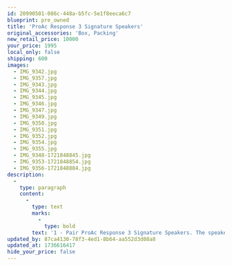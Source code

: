 ```yaml
---
id: 20990501-086c-448a-b5fc-5e1f8eeca6c7
blueprint: pre_owned
title: 'ProAc Response 3 Signature Speakers'
original_accessories: 'Box, Packing'
new_retail_price: 10000
your_price: 1995
local_only: false
shipping: 600
images:
  - IMG_9342.jpg
  - IMG_9357.jpg
  - IMG_9343.jpg
  - IMG_9344.jpg
  - IMG_9345.jpg
  - IMG_9346.jpg
  - IMG_9347.jpg
  - IMG_9349.jpg
  - IMG_9350.jpg
  - IMG_9351.jpg
  - IMG_9352.jpg
  - IMG_9354.jpg
  - IMG_9355.jpg
  - IMG_9348-1721848845.jpg
  - IMG_9353-1721848854.jpg
  - IMG_9356-1721848884.jpg
description:
  -
    type: paragraph
    content:
      -
        type: text
        marks:
          -
            type: bold
        text: '1 - Pair ProAc Response 3 Signature Speakers. The speakers are in good functional condition with a number of small dings and scuffs on the finish, which is fairly normal for the age. The grills have a number of the securing pegs sheared off and one of the grills has a crack in the frame, which can be glued. Original boxes and packing included. The speakers sold as new for $10,000.00 and were made around the 1994-2006 time frame. '
updated_by: 87ca4130-78f3-4ed1-8b64-aa552d3d08a8
updated_at: 1736616417
hide_your_price: false
---
```

